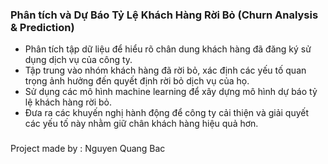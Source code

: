 ### Phân tích và Dự Báo Tỷ Lệ Khách Hàng Rời Bỏ (Churn Analysis & Prediction)  
- Phân tích tập dữ liệu để hiểu rõ chân dung khách hàng đã đăng ký sử dụng dịch vụ của công ty.  
- Tập trung vào nhóm khách hàng đã rời bỏ, xác định các yếu tố quan trọng ảnh hưởng đến quyết định rời bỏ dịch vụ của họ.
- Sử dụng các mô hình machine learning để xây dựng mô hình dự báo tỷ lệ khách hàng rời bỏ. 
- Đưa ra các khuyến nghị hành động để công ty cải thiện và giải quyết các yếu tố này nhằm giữ chân khách hàng hiệu quả hơn.
###
Project made by : Nguyen Quang Bac 
